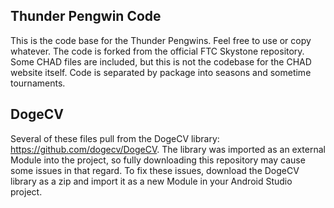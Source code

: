 ## Thunder Pengwin Code

This is the code base for the Thunder Pengwins. Feel free to use or copy whatever. The code is forked from the official FTC Skystone repository. Some CHAD files are included, but this is not the codebase for the CHAD website itself. Code is separated by package into seasons and sometime tournaments.

## DogeCV

Several of these files pull from the DogeCV library: https://github.com/dogecv/DogeCV. The library was imported as an external Module into the project, so fully downloading this repository may cause some issues in that regard. To fix these issues, download the DogeCV library as a zip and import it as a new Module in your Android Studio project.
